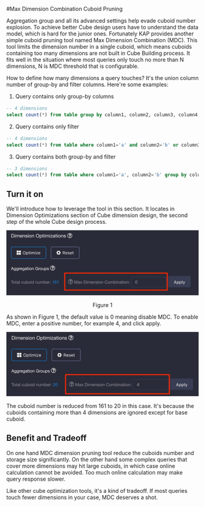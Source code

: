 #Max Dimension Combination Cuboid Pruning

Aggregation group and all its advanced settings help evade cuboid number explosion. To achieve better Cube design users have to understand the data model, which is hard for the junior ones. Fortunately KAP provides another simple cuboid pruning tool named Max Dimension Combination (MDC). This tool limits the dimension number in a single cuboid, which means cuboids containing too many dimensions are not built in Cube Building process. It fits well in the situation where most queries only touch no more than N dimensions, N is MDC threshold that is configurable.

How to define how many dimensions a query touches? It's the union column number of group-by and filter columns. Here're some examples:

1. Query contains only group-by columns

```sql
-- 4 dimensions
select count(*) from table group by column1, column2, column3, column4
```

2. Query contains only filter

```sql
-- 4 dimensions
select count(*) from table where column1='a' and column2='b' or column3='c' and column4='d'
```

3. Query contains both group-by and filter

```sql
-- 3 dimensions
select count(*) from table where column1='a', column2='b' group by column2, column3
```

## Turn it on

We'll introduce how to leverage the tool in this section. It locates in Dimension Optimizations section of Cube dimension design, the second step of the whole Cube design process.

![](images/cuboid_pruning_1.jpg)

<p align="center"> Figure 1</p>

As shown in Figure 1, the default value is 0 meaning disable MDC. To enable MDC, enter a positive number, for example 4, and click apply. 

![](images/cuboid_pruning_2.jpg)

The cuboid number is reduced from 161 to 20 in this case. It's because the cuboids containing more than 4 dimensions are ignored except for base cuboid.

## Benefit and Tradeoff

On one hand MDC dimension pruning tool reduce the cuboids number and storage size significantly. On the other hand some complex queries that cover more dimensions may hit large cuboids, in which case online calculation cannot be avoided. Too much online calculation may make query response slower. 

Like other cube optimization tools, it's a kind of tradeoff. If most queries touch fewer dimensions in your case, MDC deserves a shot.